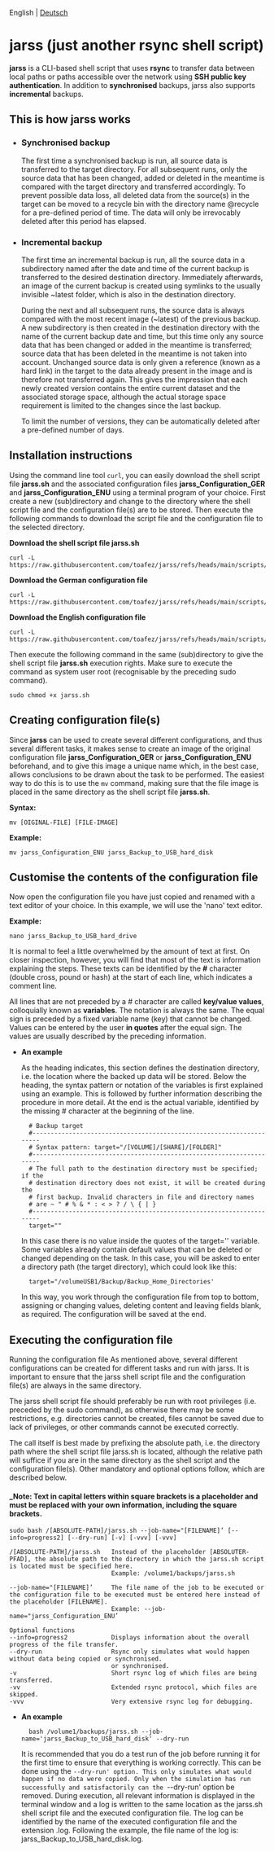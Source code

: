 English | [Deutsch](README.md)

# jarss (just another rsync shell script)

**jarss** is a CLI-based shell script that uses **rsync** to transfer data between local paths or paths accessible over the network using **SSH public key authentication**. In addition to **synchronised** backups, jarss also supports **incremental** backups.

## This is how jarss works
- ### Synchronised backup
    The first time a synchronised backup is run, all source data is transferred to the target directory. For all subsequent runs, only the source data that has been changed, added or deleted in the meantime is compared with the target directory and transferred accordingly. To prevent possible data loss, all deleted data from the source(s) in the target can be moved to a recycle bin with the directory name @recycle for a pre-defined period of time. The data will only be irrevocably deleted after this period has elapsed.

- ### Incremental backup
    The first time an incremental backup is run, all the source data in a subdirectory named after the date and time of the current backup is transferred to the desired destination directory. Immediately afterwards, an image of the current backup is created using symlinks to the usually invisible ~latest folder, which is also in the destination directory.

    During the next and all subsequent runs, the source data is always compared with the most recent image (~latest) of the previous backup. A new subdirectory is then created in the destination directory with the name of the current backup date and time, but this time only any source data that has been changed or added in the meantime is transferred; source data that has been deleted in the meantime is not taken into account. Unchanged source data is only given a reference (known as a hard link) in the target to the data already present in the image and is therefore not transferred again. This gives the impression that each newly created version contains the entire current dataset and the associated storage space, although the actual storage space requirement is limited to the changes since the last backup.

    To limit the number of versions, they can be automatically deleted after a pre-defined number of days.

## Installation instructions
Using the command line tool `curl`, you can easily download the shell script file **jarss.sh** and the associated configuration files **jarss_Configuration_GER** and **jarss_Configuration_ENU** using a terminal program of your choice. First create a new (sub)directory and change to the directory where the shell script file and the configuration file(s) are to be stored. Then execute the following commands to download the script file and the configuration file to the selected directory.

**Download the shell script file jarss.sh**

	curl -L https://raw.githubusercontent.com/toafez/jarss/refs/heads/main/scripts/jarss.sh


**Download the German configuration file**

    curl -L https://raw.githubusercontent.com/toafez/jarss/refs/heads/main/scripts/jarss_Konfiguration_GER

**Download the English configuration file**

    curl -L https://raw.githubusercontent.com/toafez/jarss/refs/heads/main/scripts/jarss_Configuration_ENU  

Then execute the following command in the same (sub)directory to give the shell script file **jarss.sh** execution rights. Make sure to execute the command as system user root (recognisable by the preceding sudo command).

	sudo chmod +x jarss.sh

## Creating configuration file(s)
Since **jarss** can be used to create several different configurations, and thus several different tasks, it makes sense to create an image of the original configuration file **jarss_Configuration_GER** or **jarss_Configuration_ENU** beforehand, and to give this image a unique name which, in the best case, allows conclusions to be drawn about the task to be performed. The easiest way to do this is to use the `mv` command, making sure that the file image is placed in the same directory as the shell script file **jarss.sh**. 

**Syntax:**

	mv [OIGINAL-FILE] [FILE-IMAGE]

**Example:**

	mv jarss_Configuration_ENU jarss_Backup_to_USB_hard_disk

## Customise the contents of the configuration file
Now open the configuration file you have just copied and renamed with a text editor of your choice. In this example, we will use the 'nano' text editor.

**Example:**

	nano jarss_Backup_to_USB_hard_drive

It is normal to feel a little overwhelmed by the amount of text at first. On closer inspection, however, you will find that most of the text is information explaining the steps. These texts can be identified by the **#** character (double cross, pound or hash) at the start of each line, which indicates a comment line.

All lines that are not preceded by a # character are called **key/value values**, colloquially known as **variables**. The notation is always the same. The equal sign is preceded by a fixed variable name (key) that cannot be changed. Values can be entered by the user **in quotes** after the equal sign. The values are usually described by the preceding information.

- **An example**

  As the heading indicates, this section defines the destination directory, i.e. the location where the backed up data will be stored. Below the heading, the syntax pattern or notation of the variables is first explained using an example. This is followed by further information describing the procedure in more detail. At the end is the actual variable, identified by the missing # character at the beginning of the line.

		# Backup target
		#---------------------------------------------------------------------
		# Syntax pattern: target="/[VOLUME]/[SHARE]/[FOLDER]"
		#---------------------------------------------------------------------
		# The full path to the destination directory must be specified; if the
		# destination directory does not exist, it will be created during the
		# first backup. Invalid characters in file and directory names
		# are ~ " # % & * : < > ? / \ { | }
		#---------------------------------------------------------------------
		target=""

  In this case there is no value inside the quotes of the target='' variable. Some variables already contain default values that can be deleted or changed depending on the task. In this case, you will be asked to enter a directory path (the target directory), which could look like this: 
  
		target="/volumeUSB1/Backup/Backup_Home_Directories'

  In this way, you work through the configuration file from top to bottom, assigning or changing values, deleting content and leaving fields blank, as required. The configuration will be saved at the end.

## Executing the configuration file
Running the configuration file As mentioned above, several different configurations can be created for different tasks and run with jarss. It is important to ensure that the jarss shell script file and the configuration file(s) are always in the same directory.

The jarss shell script file should preferably be run with root privileges (i.e. preceded by the sudo command), as otherwise there may be some restrictions, e.g. directories cannot be created, files cannot be saved due to lack of privileges, or other commands cannot be executed correctly.

The call itself is best made by prefixing the absolute path, i.e. the directory path where the shell script file jarss.sh is located, although the relative path will suffice if you are in the same directory as the shell script and the configuration file(s). Other mandatory and optional options follow, which are described below.

#### _Note: Text in capital letters within square brackets is a placeholder and must be replaced with your own information, including the square brackets.

	sudo bash /[ABSOLUTE-PATH]/jarss.sh --job-name="[FILENAME]’ [--info=progress2] [--dry-run] [-v] [-vvv] [-vvv]

```
/[ABSOLUTE-PATH]/jarss.sh   Instead of the placeholder [ABSOLUTER-PFAD], the absolute path to the directory in which the jarss.sh script is located must be specified here.
                            Example: /volume1/backups/jarss.sh

--job-name="[FILENAME]’     The file name of the job to be executed or the configuration file to be executed must be entered here instead of the placeholder [FILENAME]. 
                            Example: --job-name="jarss_Configuration_ENU’

Optional functions
--info=progress2            Displays information about the overall progress of the file transfer.
--dry-run                   Rsync only simulates what would happen without data being copied or synchronised.
                            or synchronised.
-v                          Short rsync log of which files are being transferred.
-vv                         Extended rsync protocol, which files are skipped. 
-vvv                        Very extensive rsync log for debugging.
```

- **An example** 

		bash /volume1/backups/jarss.sh --job-name='jarss_Backup_to_USB_hard_disk' --dry-run
	
  It is recommended that you do a test run of the job before running it for the first time to ensure that everything is working correctly. This can be done using the `--dry-run' option. This only simulates what would happen if no data were copied. Only when the simulation has run successfully and satisfactorily can the `--dry-run' option be removed. During execution, all relevant information is displayed in the terminal window and a log is written to the same location as the jarss.sh shell script file and the executed configuration file. The log can be identified by the name of the executed configuration file and the extension .log. Following the example, the file name of the log is: jarss_Backup_to_USB_hard_disk.log.